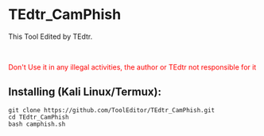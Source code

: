 # TEdtr_CamPhish
<p>This Tool Edited by TEdtr.</p>
<br>
<p style="color:red;">Don't Use it in any illegal activities, the author or TEdtr not responsible for it </p>

## Installing (Kali Linux/Termux):

```
git clone https://github.com/ToolEditor/TEdtr_CamPhish.git
cd TEdtr_CamPhish
bash camphish.sh
```


